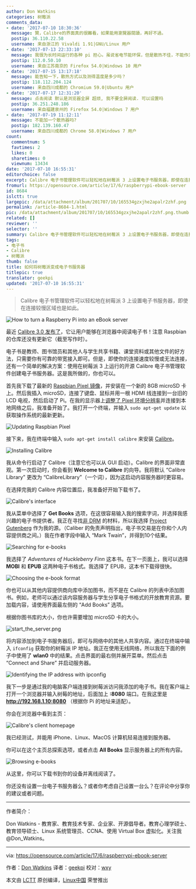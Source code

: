 ```yaml
---
author: Don Watkins
categories: 树莓派
comments_data:
- date: '2017-07-10 18:30:36'
  message: 贊，Calibre的界面真的很難看，如果能用瀏覽器閱讀，再好不過。
  postip: 36.110.22.58
  username: 来自浙江的 Vivaldi 1.91|GNU/Linux 用户
- date: '2017-07-13 22:33:10'
  message: 我很为长时间运行的各种 pi 担心。虽说省电节能环保，但是散热不佳，不能作为运营级的产品长时间运行，有安全隐患。
  postip: 112.0.50.10
  username: 来自江苏南京的 Firefox 54.0|Windows 10 用户
- date: '2017-07-15 13:17:18'
  message: 能告知一下，散热方式以及测得温度是多少吗？
  postip: 118.112.204.124
  username: 来自四川成都的 Chromium 59.0|Ubuntu 用户
- date: '2017-07-17 12:31:20'
  message: 点击阅读 默认是浏览器全屏 超烦, 我不要全屏阅读. 可以设置吗
  postip: 36.251.248.186
  username: 来自福建泉州的 Firefox 54.0|Windows 7 用户
- date: '2017-07-19 11:12:11'
  message: 不能加一个散热器吗?
  postip: 182.139.160.47
  username: 来自四川成都的 Chrome 58.0|Windows 7 用户
count:
  commentnum: 5
  favtimes: 2
  likes: 0
  sharetimes: 0
  viewnum: 13434
date: '2017-07-10 16:55:31'
editorchoice: false
excerpt: Calibre 电子书管理软件可以轻松地在树莓派 3 上设置电子书服务器，即使在连接较慢区域也是如此。
fromurl: https://opensource.com/article/17/6/raspberrypi-ebook-server
id: 8684
islctt: true
largepic: /data/attachment/album/201707/10/165534gzxjhe2apalr2zhf.png
permalink: /article-8684-1.html
pic: /data/attachment/album/201707/10/165534gzxjhe2apalr2zhf.png.thumb.jpg
related: []
reviewer: ''
selector: ''
summary: Calibre 电子书管理软件可以轻松地在树莓派 3 上设置电子书服务器，即使在连接较慢区域也是如此。
tags:
- 电子书
- Calibre
- 树莓派
thumb: false
title: 如何将树莓派变成电子书服务器
titlepic: true
translator: geekpi
updated: '2017-07-10 16:55:31'
---
```



> 
> Calibre 电子书管理软件可以轻松地在树莓派 3 上设置电子书服务器，即使在连接较慢区域也是如此。
> 
> 
> 


![How to turn a Raspberry Pi into an eBook server](/data/attachment/album/201707/10/165534gzxjhe2apalr2zhf.png "How to turn a Raspberry Pi into an eBook server")


最近 [Calibre 3.0 发布了](https://the-digital-reader.com/2017/06/19/calibre-3-0-released/)，它让用户能够在浏览器中阅读电子书！注意 Raspbian 的仓库还没有更新它（截至写作时）。


电子书是教师、图书馆员和其他人与学生共享书籍、课堂资料或其他文件的好方法，只需要你有可靠的带宽接入即可。但是，即使你的连接速度较慢或无法连接，还有一个简单的解决方案：使用在树莓派 3 上运行的开源 Calibre 电子书管理软件创建电子书服务器。这是我所做的，你也可以。


首先我下载了最新的 [Raspbian Pixel 镜像](https://www.raspberrypi.org/downloads/raspbian/)，并安装在一个新的 8GB microSD 卡上。然后我插入 microSD，连接了键盘、鼠标并用一根 HDMI 线连接到一台旧的 LCD 电视，然后启动了 Pi。在我的显示器上[调整了 Pixel 环境分辨率](https://www.raspberrypi.org/forums/viewtopic.php?t=5851)并连接到本地网络之后，我准备开始了。我打开一个终端，并输入 `sudo apt-get update` 以获取操作系统的最新更新。


![Updating Raspbian Pixel](/data/attachment/album/201707/10/165535l1sqn73hrq158gkf.png "Updating Raspbian Pixel")


接下来，我在终端中输入 `sudo apt-get install calibre` 来安装 [Calibre](https://calibre-ebook.com/)。


![Installing Calibre](/data/attachment/album/201707/10/165535zjzehcinbip3yzsj.png "Installing Calibre")


我从命令行启动了 Calibre（注意它也可以从 GUI 启动）。Calibre 的界面非常直观。第一次启动时，你会看到 **Welcome to Calibre** 的向导。我将默认 “Calibre Library” 更改为 “CalibreLibrary”（一个词），因为这启动内容服务器时更容易。


在选择完我的 Calibre 内容位置后，我准备好开始下载书了。


![Calibre's interface](/data/attachment/album/201707/10/165536oq7i28ke2yt4wt5v.png "Calibre's interface")


我从菜单中选择了 **Get Books** 选项，在这很容易输入我的搜索字词，并选择我感兴趣的电子书提供者。我正在寻找[非 DRM](https://en.wikipedia.org/wiki/Digital_rights_management) 的材料，所以我选择 [Project Gutenberg](https://www.gutenberg.org/) 作为我的源。（Caliber 的免责声明指出，电子书交易是在你和个人内容提供商之间。）我在作者字段中输入 “Mark Twain”，并得到10个结果。


![Searching for e-books](/data/attachment/album/201707/10/165536tr91mrum3q38z3qh.png "Searching for e-books")


我选择了 *Adventures of Huckleberry Finn* 这本书。在下一页面上，我可以选择 **MOBI** 和 **EPUB** 这两种电子书格式。我选择了 EPUB，这本书下载得很快。


![Choosing the e-book format](/data/attachment/album/201707/10/165537webveak4ragiyg8i.png "Choosing the e-book format")


你也可以从其他内容提供商向库中添加图书，而不是在 Calibre 的列表中添加图书。例如，老师可以通过该内容服务器与学生分享电子书格式的开放教育资源。要加载内容，请使用界面最左侧的 “Add Books” 选项。


根据你图书库的大小，你也许需要增加 microSD 卡的大小。


![start_the_server.png](/data/attachment/album/201707/10/165538qlpf5ffz8bbbz66f.png)


将内容添加到电子书服务器后，即可与网络中的其他人共享内容。通过在终端中输入 `ifconfig` 获取你的树莓派 IP 地址。我正在使用无线网络，所以我在下面的例子中使用了 **wlan0** 中的结果。点击界面的最右侧并展开菜单。然后点击 “Connect and Share” 并启动服务器。


![Identifying the IP address with ipconfig](/data/attachment/album/201707/10/165538igj6zcgyfz7jz9cr.png "Identifying the IP address with ipconfig")


我下一步是通过我的电脑客户端连接到树莓派访问我添加的电子书。我在客户端上打开一个浏览器并输入树莓的地址，后面加上 **:8080** 端口。在我这里是 **<http://192.168.1.10:8080>** （根据你 Pi 的地址来适配）。


你会在浏览器中看到主页：


![Calibre's client homepage](/data/attachment/album/201707/10/165538v7144s17xx4j1c1x.png "Calibre's client homepage")


我已经测试，并能用 iPhone、Linux、MacOS 计算机轻易连接到服务器。


你可以在这个主页总探索选项，或者点击 **All Books** 显示服务器上的所有内容。


![Browsing e-books](/data/attachment/album/201707/10/165539r78ku0761l487l77.png "Browsing e-books")


从这里，你可以下载书到你的设备并离线阅读了。


你还没有设置一台电子书服务器么？或者你考虑自己设置一台么？在评论中分享你的建议或者问题。




---


作者简介：


Don Watkins - 教育家、教育技术专家、企业家、开源倡导者。教育心理学硕士、教育领导硕士、Linux 系统管理员、CCNA、使用 Virtual Box 虚拟化。关注我 @Don\_Watkins。




---


via: <https://opensource.com/article/17/6/raspberrypi-ebook-server>


作者：[Don Watkins](https://opensource.com/users/don-watkins) 译者：[geekpi](https://github.com/geekpi) 校对：[wxy](https://github.com/wxy)


本文由 [LCTT](https://github.com/LCTT/TranslateProject) 原创编译，[Linux中国](https://linux.cn/) 荣誉推出